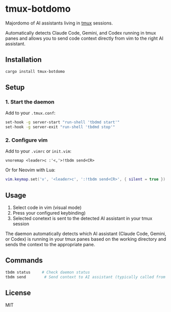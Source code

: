 # tmux-botdomo

Majordomo of AI assistants living in [tmux](https://github.com/tmux/tmux) sessions.

Automatically detects Claude Code, Gemini, and Codex running in tmux panes and allows you to send code context directly from vim to the right AI assistant.

## Installation

```bash
cargo install tmux-botdomo
```

## Setup

### 1. Start the daemon

Add to your `.tmux.conf`:

```bash
set-hook -g server-start "run-shell 'tbdmd start'"
set-hook -g server-exit "run-shell 'tbdmd stop'"
```

### 2. Configure vim

Add to your `.vimrc` or `init.vim`:
```vim
vnoremap <leader>c :'<,'>!tbdm send<CR>
```

Or for Neovim with Lua:
```lua
vim.keymap.set('v', '<leader>c', ':!tbdm send<CR>', { silent = true })
```

## Usage

1. Select code in vim (visual mode)
2. Press your configured keybinding)
3. Selected conetext is sent to the detected AI assistant in your tmux session

The daemon automatically detects which AI assistant (Claude Code, Gemini, or Codex) is running in your tmux panes based on the working directory and sends the context to the appropriate pane.

## Commands

```bash
tbdm status     # Check daemon status
tbdm send        # Send context to AI assistant (typically called from vim)
```

## License

MIT
